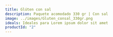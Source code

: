```yaml
---
title: Glúten con sal
description: Paquete acomodado 330 gr | Con sal
image: ../images/Gluten_consal_330gr.png
ideals: Ideales para Lorem ipsum dolor sit amet
productId: "2"
---
```

